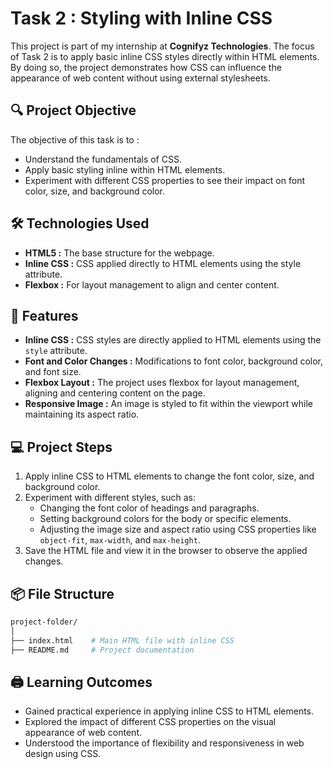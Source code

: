 # Task 2 : Styling with Inline CSS

This project is part of my internship at **Cognifyz Technologies**. The focus of Task 2 is to apply basic inline CSS styles directly within HTML elements. By doing so, the project demonstrates how CSS can influence the appearance of web content without using external stylesheets.

## 🔍 Project Objective

The objective of this task is to :
- Understand the fundamentals of CSS.
- Apply basic styling inline within HTML elements.
- Experiment with different CSS properties to see their impact on font color, size, and background color.

## 🛠️ Technologies Used
- **HTML5 :** The base structure for the webpage.
- **Inline CSS :** CSS applied directly to HTML elements using the style attribute.
- **Flexbox :** For layout management to align and center content.

## 🎯 Features
- **Inline CSS :** CSS styles are directly applied to HTML elements using the `style` attribute.
- **Font and Color Changes :** Modifications to font color, background color, and font size.
- **Flexbox Layout :** The project uses flexbox for layout management, aligning and centering content on the page.
- **Responsive Image :** An image is styled to fit within the viewport while maintaining its aspect ratio.

## 💻 Project Steps

1. Apply inline CSS to HTML elements to change the font color, size, and background color.
2. Experiment with different styles, such as:
   - Changing the font color of headings and paragraphs.
   - Setting background colors for the body or specific elements.
   - Adjusting the image size and aspect ratio using CSS properties like `object-fit`, `max-width`, and `max-height`.
3. Save the HTML file and view it in the browser to observe the applied changes.

## 📦 File Structure

```bash
project-folder/
│
├── index.html    # Main HTML file with inline CSS
├── README.md     # Project documentation
```

## 🖨️ Learning Outcomes
- Gained practical experience in applying inline CSS to HTML elements.
- Explored the impact of different CSS properties on the visual appearance of web content.
- Understood the importance of flexibility and responsiveness in web design using CSS.
